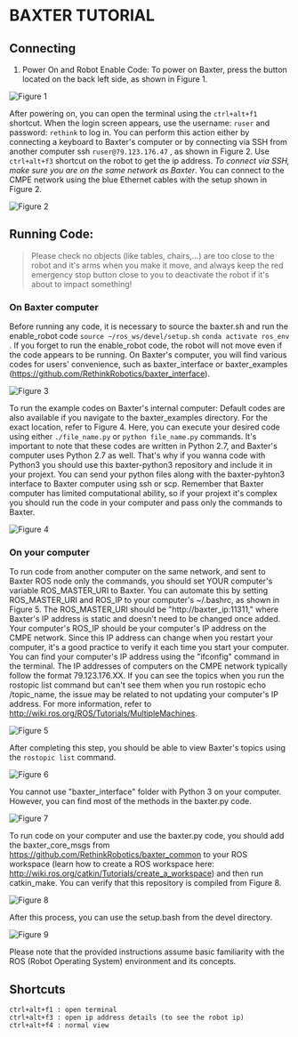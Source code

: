 # BAXTER TUTORIAL

## Connecting

1) Power On and Robot Enable Code:
To power on Baxter, press the button located on the back left side, as shown in Figure 1.

![Figure 1](./img/fig1.jpg)

After powering on, you can open the terminal using the ```ctrl+alt+f1``` shortcut. When the login screen appears, use the username: ```ruser``` and password: ```rethink``` to log in. 
You can perform this action either by connecting a keyboard to Baxter's computer or by connecting via SSH from another computer ssh ```ruser@79.123.176.47``` , as shown in Figure 2. Use ```ctrl+alt+f3``` shortcut on the robot to get the ip address.
_To connect via SSH, make sure you are on the same network as Baxter_. 
You can connect to the CMPE network using the blue Ethernet cables with the setup shown in Figure 2. 

![Figure 2](./img/fig2.jpg)

## Running Code:

> Please check no objects (like tables, chairs,...) are too close to the robot and it's arms when you make it move, and always keep the red emergency stop button close to you to deactivate the robot if it's about to impact something!   

### On Baxter computer
Before running any code, it is necessary to source the baxter.sh and run the enable_robot code ```source ~/ros_ws/devel/setup.sh``` ```conda activate ros_env``` . 
If you forget to run the enable_robot code, the robot will not move even if the code appears to be running.
On Baxter's computer, you will find various codes for users' convenience, such as baxter_interface or baxter_examples (https://github.com/RethinkRobotics/baxter_interface).

![Figure 3](./img/fig3.jpg)

To run the example codes on Baxter's internal computer: Default codes are also available if you navigate to the baxter_examples directory. For the exact location, refer to Figure 4. Here, you can execute your desired code using either ```./file_name.py``` or ```python file_name.py``` commands. It's important to note that these codes are written in Python 2.7, and Baxter's computer uses Python 2.7 as well. That's why if you wanna code with Python3 you should use this baxter-python3 repository and include it in your projext. 
You can send your python files along with the baxter-pyhton3 interface to Baxter computer using ssh or scp. Remember that Baxter computer has limited computational ability, so if your projext it's complex you should run the code in your computer and pass only the commands to Baxter.

![Figure 4](./img/fig4.jpg)

### On your computer
To run code from another computer on the same network, and sent to Baxter ROS node only the commands, you should set YOUR computer's variable ROS_MASTER_URI to Baxter. You can automate this by setting ROS_MASTER_URI and ROS_IP to your computer's ~/.bashrc, as shown in Figure 5. The ROS_MASTER_URI should be "http://baxter_ip:11311," where Baxter's IP address is static and doesn't need to be changed once added. Your computer's ROS_IP should be your computer's IP address on the CMPE network. Since this IP address can change when you restart your computer, it's a good practice to verify it each time you start your computer. You can find your computer's IP address using the "ifconfig" command in the terminal. The IP addresses of computers on the CMPE network typically follow the format 79.123.176.XX. If you can see the topics when you run the rostopic list command but can't see them when you run rostopic echo /topic_name, the issue may be related to not updating your computer's IP address. For more information, refer to http://wiki.ros.org/ROS/Tutorials/MultipleMachines.

![Figure 5](./img/fig5.jpg)

After completing this step, you should be able to view Baxter's topics using the ```rostopic list``` command.

![Figure 6](./img/fig6.jpg)

You cannot use "baxter_interface" folder with Python 3 on your computer. However, you can find most of the methods in the baxter.py code.

![Figure 7](./img/fig7.jpg)

To run code on your computer and use the baxter.py code, you should add the baxter_core_msgs from https://github.com/RethinkRobotics/baxter_common to your ROS workspace (learn how to create a ROS workspace here: http://wiki.ros.org/catkin/Tutorials/create_a_workspace) and then run catkin_make. 
You can verify that this repository is compiled from Figure 8.

![Figure 8](./img/fig8.jpg)

After this process, you can use the setup.bash from the devel directory.

![Figure 9](./img/fig9.jpg)

Please note that the provided instructions assume basic familiarity with the ROS (Robot Operating System) environment and its concepts.


## Shortcuts
```
ctrl+alt+f1 : open terminal 
ctrl+alt+f3 : open ip address details (to see the robot ip)
ctrl+alt+f4 : normal view
```